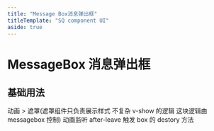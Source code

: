 ```yaml
---
title: "Message Box消息弹出框"
titleTemplate: "SQ component UI"
aside: true
---
```


# MessageBox 消息弹出框

## 基础用法

<preview path="../../demo/messageBox.vue" title="message box消息弹出框" description="消息弹出框"></preview>

动画 > 遮罩(遮罩组件只负责展示样式 不复杂 v-show 的逻辑 这块逻辑由 messagebox 控制)
动画监听 after-leave 触发 box 的 destory 方法
